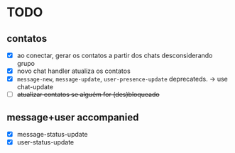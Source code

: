 # TODO


## contatos
- [x] ao conectar, gerar os contatos a partir dos chats desconsiderando grupo
- [x] novo chat handler atualiza os contatos
- [X] `message-new`, `message-update`, `user-presence-update` deprecateds. -> use chat-update
- [ ] ~~atualizar contatos se alguém for (des)bloqueado~~

## message+user accompanied
- [x] message-status-update
- [x] user-status-update